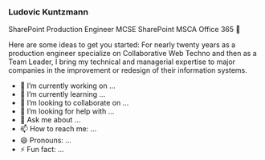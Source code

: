 ### Ludovic Kuntzmann
SharePoint Production Engineer
MCSE SharePoint 
MSCA Office 365 
👋

Here are some ideas to get you started:
For nearly twenty years as a production engineer specialize on Collaborative Web Techno 
and then as a Team Leader, I bring my technical and managerial expertise to major companies 
in the improvement or redesign of their information systems.

- 🔭 I’m currently working on ...
- 🌱 I’m currently learning ...
- 👯 I’m looking to collaborate on ...
- 🤔 I’m looking for help with ...
- 💬 Ask me about ...
- 📫 How to reach me: ...
- 😄 Pronouns: ...
- ⚡ Fun fact: ...
